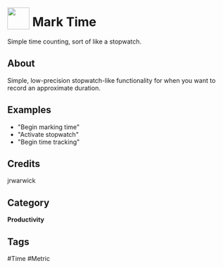 # <img src="https://raw.githack.com/FortAwesome/Font-Awesome/master/svgs/solid/robot.svg" card_color="#40DBB0" width="50" height="50" style="vertical-align:bottom"/> Mark Time
Simple time counting, sort of like a stopwatch.

## About
Simple, low-precision stopwatch-like functionality for when you want to record an approximate duration.

## Examples
* "Begin marking time"
* "Activate stopwatch"
* "Begin time tracking"

## Credits
jrwarwick

## Category
**Productivity**

## Tags
#Time
#Metric

